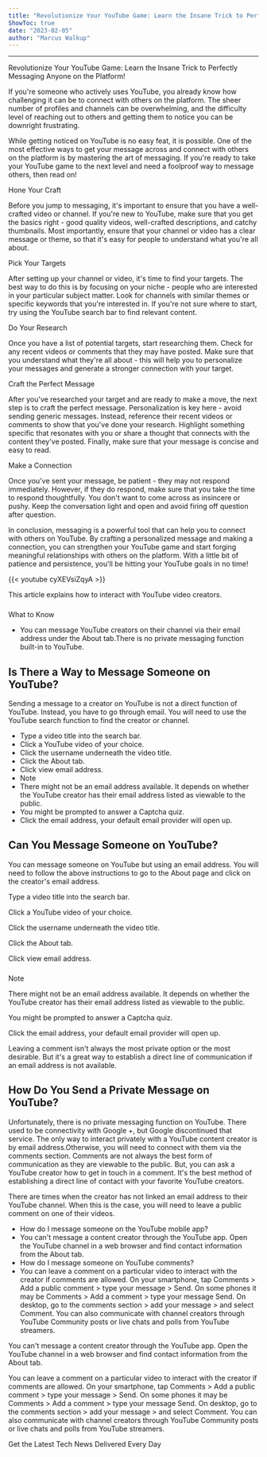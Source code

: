 ```yaml
---
title: "Revolutionize Your YouTube Game: Learn the Insane Trick to Perfectly Messaging Anyone on the Platform!"
ShowToc: true 
date: "2023-02-05"
author: "Marcus Walkup"
---
```

*****
Revolutionize Your YouTube Game: Learn the Insane Trick to Perfectly Messaging Anyone on the Platform!

If you're someone who actively uses YouTube, you already know how challenging it can be to connect with others on the platform. The sheer number of profiles and channels can be overwhelming, and the difficulty level of reaching out to others and getting them to notice you can be downright frustrating.

While getting noticed on YouTube is no easy feat, it is possible. One of the most effective ways to get your message across and connect with others on the platform is by mastering the art of messaging. If you're ready to take your YouTube game to the next level and need a foolproof way to message others, then read on!

Hone Your Craft

Before you jump to messaging, it's important to ensure that you have a well-crafted video or channel. If you're new to YouTube, make sure that you get the basics right - good quality videos, well-crafted descriptions, and catchy thumbnails. Most importantly, ensure that your channel or video has a clear message or theme, so that it's easy for people to understand what you're all about.

Pick Your Targets

After setting up your channel or video, it's time to find your targets. The best way to do this is by focusing on your niche - people who are interested in your particular subject matter. Look for channels with similar themes or specific keywords that you're interested in. If you're not sure where to start, try using the YouTube search bar to find relevant content.

Do Your Research

Once you have a list of potential targets, start researching them. Check for any recent videos or comments that they may have posted. Make sure that you understand what they're all about - this will help you to personalize your messages and generate a stronger connection with your target.

Craft the Perfect Message

After you've researched your target and are ready to make a move, the next step is to craft the perfect message. Personalization is key here - avoid sending generic messages. Instead, reference their recent videos or comments to show that you've done your research. Highlight something specific that resonates with you or share a thought that connects with the content they've posted. Finally, make sure that your message is concise and easy to read.

Make a Connection

Once you've sent your message, be patient - they may not respond immediately. However, if they do respond, make sure that you take the time to respond thoughtfully. You don't want to come across as insincere or pushy. Keep the conversation light and open and avoid firing off question after question.

In conclusion, messaging is a powerful tool that can help you to connect with others on YouTube. By crafting a personalized message and making a connection, you can strengthen your YouTube game and start forging meaningful relationships with others on the platform. With a little bit of patience and persistence, you'll be hitting your YouTube goals in no time!

{{< youtube cyXEVsiZqyA >}} 




This article explains how to interact with YouTube video creators.

 
### 
What to Know
 
- You can message YouTube creators on their channel via their email address under the About tab.There is no private messaging function built-in to YouTube.

 
##   Is There a Way to Message Someone on YouTube?  
 

Sending a message to a creator on YouTube is not a direct function of YouTube. Instead, you have to go through email. You will need to use the YouTube search function to find the creator or channel.

 
- Type a video title into the search bar.
 - Click a YouTube video of your choice.
 - Click the username underneath the video title.
 - Click the About tab.
 - Click view email address.
 - Note
 - There might not be an email address available. It depends on whether the YouTube creator has their email address listed as viewable to the public.
 - You might be prompted to answer a Captcha quiz.
 - Click the email address, your default email provider will open up.

 
##   Can You Message Someone on YouTube?  
 

You can message someone on YouTube but using an email address. You will need to follow the above instructions to go to the About page and click on the creator's email address.

 

Type a video title into the search bar.

 

Click a YouTube video of your choice.

 

Click the username underneath the video title.

 



 

Click the About tab.

 

Click view email address.

 
### 
Note
 
There might not be an email address available. It depends on whether the YouTube creator has their email address listed as viewable to the public.
 

You might be prompted to answer a Captcha quiz.

 

Click the email address, your default email provider will open up.

 
Leaving a comment isn't always the most private option or the most desirable. But it's a great way to establish a direct line of communication if an email address is not available.
 
##   How Do You Send a Private Message on YouTube?  
 

Unfortunately, there is no private messaging function on YouTube. There used to be connectivity with Google +, but Google discontinued that service. The only way to interact privately with a YouTube content creator is by email address.Otherwise, you will need to connect with them via the comments section. Comments are not always the best form of communication as they are viewable to the public. But, you can ask a YouTube creator how to get in touch in a comment. It's the best method of establishing a direct line of contact with your favorite YouTube creators.

 
There are times when the creator has not linked an email address to their YouTube channel. When this is the case, you will need to leave a public comment on one of their videos.
 
- How do I message someone on the YouTube mobile app?
 - You can't message a content creator through the YouTube app. Open the YouTube channel in a web browser and find contact information from the About tab.
 - How do I message someone on YouTube comments?
 - You can leave a comment on a particular video to interact with the creator if comments are allowed. On your smartphone, tap Comments > Add a public comment > type your message > Send. On some phones it may be Comments  > Add a comment > type your message Send. On desktop, go to the comments section > add your message > and select Comment. You can also communicate with channel creators through YouTube Community posts or live chats and polls from YouTube streamers.

 
You can't message a content creator through the YouTube app. Open the YouTube channel in a web browser and find contact information from the About tab.
 
You can leave a comment on a particular video to interact with the creator if comments are allowed. On your smartphone, tap Comments > Add a public comment > type your message > Send. On some phones it may be Comments  > Add a comment > type your message Send. On desktop, go to the comments section > add your message > and select Comment. You can also communicate with channel creators through YouTube Community posts or live chats and polls from YouTube streamers.
 

Get the Latest Tech News Delivered Every Day




